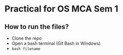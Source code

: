 # Practical for OS MCA Sem 1

## How to run the files?

- Clone the repo
- Open a bash terminal (Git Bash in Windows)
- `bash filename`
